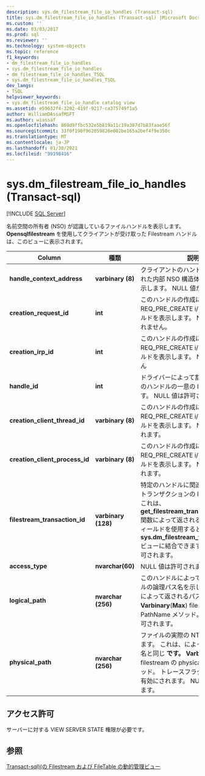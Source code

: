 ```yaml
---
description: sys.dm_filestream_file_io_handles (Transact-sql)
title: sys.dm_filestream_file_io_handles (Transact-sql) |Microsoft Docs
ms.custom: ''
ms.date: 03/03/2017
ms.prod: sql
ms.reviewer: ''
ms.technology: system-objects
ms.topic: reference
f1_keywords:
- dm_filestream_file_io_handles
- sys.dm_filestream_file_io_handles
- dm_filestream_file_io_handles_TSQL
- sys.dm_filestream_file_io_handles_TSQL
dev_langs:
- TSQL
helpviewer_keywords:
- sys.dm_filestream_file_io_handle catalog view
ms.assetid: e59632f4-3292-419f-9217-ca375749f1a5
author: WilliamDAssafMSFT
ms.author: wiassaf
ms.openlocfilehash: 869d9ffbc532e5b819a11c19a387d7b83faae56f
ms.sourcegitcommit: 33f0f190f962059826e002be165a2bef4f9e350c
ms.translationtype: MT
ms.contentlocale: ja-JP
ms.lasthandoff: 01/30/2021
ms.locfileid: "99198416"
---
```

# <a name="sysdm_filestream_file_io_handles-transact-sql"></a>sys.dm_filestream_file_io_handles (Transact-sql)
[!INCLUDE [SQL Server](../../includes/applies-to-version/sqlserver.md)]

  名前空間の所有者 (NSO) が認識しているファイルハンドルを表示します。 **Opensqlfilestream** を使用してクライアントが受け取った Filestream ハンドルは、このビューに表示されます。  
  
|Column|種類|説明|  
|------------|----------|-----------------|  
|**handle_context_address**|**varbinary (8)**|クライアントのハンドルに関連付けられた内部 NSO 構造体のアドレスを表示します。 NULL 値が許可されます。|  
|**creation_request_id**|**int**|このハンドルの作成に使用された REQ_PRE_CREATE i/o 要求のフィールドを表示します。 NULL 値は許可されません。|  
|**creation_irp_id**|**int**|このハンドルの作成に使用された REQ_PRE_CREATE i/o 要求のフィールドを表示します。 Null 値はありません|  
|**handle_id**|**int**|ドライバーによって割り当てられるこのハンドルの一意の ID を表示します。 NULL 値は許可されません。|  
|**creation_client_thread_id**|**varbinary (8)**|このハンドルの作成に使用された REQ_PRE_CREATE i/o 要求のフィールドを表示します。 NULL 値が許可されます。|  
|**creation_client_process_id**|**varbinary (8)**|このハンドルの作成に使用された REQ_PRE_CREATE i/o 要求のフィールドを表示します。 NULL 値が許可されます。|  
|**filestream_transaction_id**|**varbinary (128)**|特定のハンドルに関連付けられているトランザクションの ID を示します。 これは、 **get_filestream_transaction_context** 関数によって返される値です。 このフィールドを使用すると、 **sys.dm_filestream_file_io_requests** ビューに結合できます。 NULL 値が許可されます。|  
|**access_type**|**nvarchar(60)**|NULL 値は許可されません。|  
|**logical_path**|**nvarchar (256)**|このハンドルによって開かれたファイルの論理パス名を示します。 これは、によって返されるパス名と同じ **です。** **Varbinary**(**Max**) filestream の PathName メソッド。 NULL 値が許可されます。|  
|**physical_path**|**nvarchar (256)**|ファイルの実際の NTFS パス名を示します。 これは、によって返されるパス名と同じ **です。** **Varbinary**(**Max**) filestream の physicalpathname メソッド。 トレースフラグ5556によって有効にされます。 NULL 値が許可されます。|  
  
## <a name="permissions"></a>アクセス許可  
 サーバーに対する VIEW SERVER STATE 権限が必要です。  
  
## <a name="see-also"></a>参照  
 [Transact-sql&#41;&#40;の Filestream および FileTable の動的管理ビュー ](../../relational-databases/system-dynamic-management-views/filestream-and-filetable-dynamic-management-views-transact-sql.md)  
  
  
